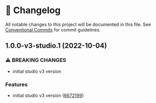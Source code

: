 <!-- markdownlint-disable --><!-- textlint-disable -->

# 📓 Changelog

All notable changes to this project will be documented in this file. See
[Conventional Commits](https://conventionalcommits.org) for commit guidelines.

## 1.0.0-v3-studio.1 (2022-10-04)

### ⚠ BREAKING CHANGES

- initial studio v3 version

### Features

- initial studio v3 version ([6672199](https://github.com/sanity-io/sanity-plugin-documents-pane/commit/6672199a578abfc3636d5bc3291ab8d4c88bc27a))
